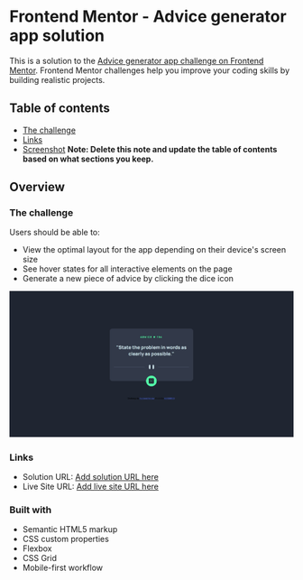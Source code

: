 # Frontend Mentor - Advice generator app solution

This is a solution to the [Advice generator app challenge on Frontend Mentor](https://www.frontendmentor.io/challenges/advice-generator-app-QdUG-13db). Frontend Mentor challenges help you improve your coding skills by building realistic projects.

## Table of contents

- [The challenge](#the-challenge)
- [Links](#links)
- [Screenshot](#screenshot)
  **Note: Delete this note and update the table of contents based on what sections you keep.**

## Overview

### The challenge

Users should be able to:

- View the optimal layout for the app depending on their device's screen size
- See hover states for all interactive elements on the page
- Generate a new piece of advice by clicking the dice icon

![](./screenshot.jpg)

### Links

- Solution URL: [Add solution URL here](https://www.frontendmentor.io/challenges/advice-generator-app-QdUG-13db)
- Live Site URL: [Add live site URL here](https://mari0br0s.github.io/advice-generator-app-main/)

### Built with

- Semantic HTML5 markup
- CSS custom properties
- Flexbox
- CSS Grid
- Mobile-first workflow
